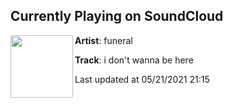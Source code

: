 ## Currently Playing on SoundCloud

[<img align="left" width="100" src="https://i1.sndcdn.com/artworks-oWzibHZKPd5KKzYt-DZDlYw-t500x500.jpg">](https://soundcloud.com/funeral/idwbh)

**Artist**: funeral 

**Track**: i don't wanna be here

Last updated at 05/21/2021 21:15
